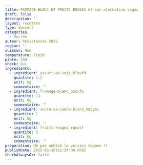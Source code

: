 ```yaml
---
title: FROMAGE BLANC ET FRUITS ROUGES et son alernative vegan
draft: false
description: ''
layout: recettes
type: dessert
categories:
  - Sucrée
auteur: Résistances 2025
region: ''
cuisson: Non
temperature: Froid
plate: 100
check: Oui
ingredients:
  - ingredient: yaourt-de-soja_hlbwfd
    quantite: 1.2
    unit: Kg
    commentaire: ''
  - ingredient: fromage-blanc_b2dxf8
    quantite: 11
    unit: Kg
    commentaire: ''
  - ingredient: sucre-de-canne-blond_n85gmi
    quantite: 1
    unit: Kg
    commentaire: ''
  - ingredient: fruits-rouges_rqmasf
    quantite: 3
    unit: Kg
    commentaire: ''
preparation: Ne pas oublié la version végane !!
publishDate: 2025-05-30T21:37:00.000Z
checkAlwaysOk: false
---
```


